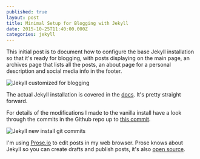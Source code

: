 ```yaml
---
published: true
layout: post
title: Minimal Setup for Blogging with Jekyll
date: 2015-10-25T11:40:00.000Z
categories: jekyll
---
```




This initial post is to document how to configure the base Jekyll installation so that it's ready for blogging, with posts displaying on the main page, an archives page that lists all the posts, an about page for a personal description and social media info in the footer.

![Jekyll customized for blogging]({{site.baseurl}}/assets/images/customized-jekyll-for-blogging.png)


The actual Jekyll installation is covered in the [docs](http://jekyllrb.com/docs/quickstart/). It's pretty straight forward.

For details of the modifications I made to the vanilla install have a look through the commits in the Github repo up to [this commit](https://github.com/mjgs/mjgs.github.io/commit/adf2a56ddf5427029ae0c65fe300e6e2a4366117).

![Jekyll new install git commits]({{site.baseurl}}/assets/images/github-jekyll-new-install-commits.png)

I'm using [Prose.io](http://prose.io/) to edit posts in my web browser. Prose knows about Jekyll so you can create drafts and publish posts, it's also [open source](https://github.com/prose/prose).